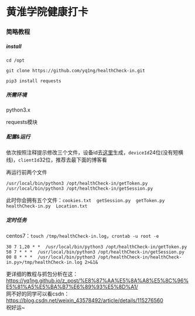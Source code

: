 # 黄淮学院健康打卡
### 简略教程

##### install

`cd /opt`  

 `git clone https://github.com/yq1ng/healthCheck-in.git`  

`pip3 install requests`  

##### 所需环境

python3.x  

requests模块

##### 配置&运行

依次按照注释提示修改三个文件，设备id去[这里](https://www.345tool.com/zh-hans/generator/random-id-generator)生成，`deviceId`24位(没有短横线)，`clientId`32位，推荐去最下面的博客看  

再运行前两个文件

```
/usr/local/bin/python3 /opt/healthCheck-in/getToken.py
/usr/local/bin/python3 /opt/healthCheck-in/getSession.py
```

此时你会拥有五个文件：`cookies.txt  getSession.py  getToken.py  healthCheck-in.py  Location.txt`

##### 定时任务

centos7：`touch /tmp/healthCheck-in.log`，`crontab -u root -e`

```
30 7 1,20 * *  /usr/local/bin/python3 /opt/healthCheck-in/getToken.py
50 7 * * *  /usr/local/bin/python3 /opt/healthCheck-in/getSession.py
00 8 * * *  /usr/local/bin/python3 /opt/healthCheck-in/healthCheck-in.py>/tmp/healthCheck-in.log 2>&1&
```



更详细的教程与抓包分析在这：https://yq1ng.github.io/z_post/%E8%87%AA%E5%8A%A8%E5%8C%96%E5%81%A5%E5%BA%B7%E6%89%93%E5%8D%A1/   
网不好的同学可以看csdn：https://blog.csdn.net/weixin_43578492/article/details/115276560   
祝好运~